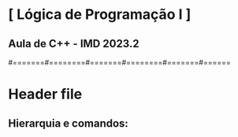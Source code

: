 # [ Lógica de Programação I ]

## Aula de C++ - IMD 2023.2

#=======#========#=======#========#=======#======


# Header file 
 
## Hierarquia e comandos:
 
